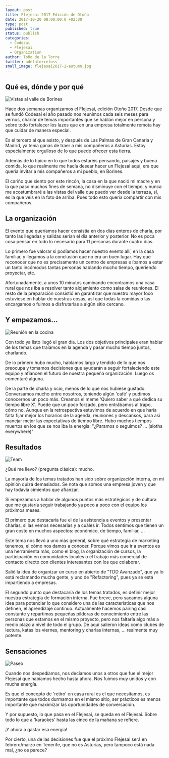 ```yaml
---
layout: post
title: Flejesai 2017 Edición de Otoño
date: 2017-10-20 08:00:00.0 +02:00
type: post
published: true
status: publish
categories:
  - Codesai
  - Flejesai
  - Organization
author: Toño de la Torre
twitter: adelatorrefoss
small_image: flejesai2017-2-autumn.jpg
---
```


## Qué es, dónde y por qué

![Vistas al valle de Borines](/assets/flejesai2017-2-borines.jpg)


Hace dos semanas organizamos el Flejesai, edición Otoño 2017.  Desde que se fundó Codesai el año pasado nos reunimos cada seis meses para vernos, charlar de temas importantes que se hablan mejor en persona y sobre todo fortalecer los lazos que en una empresa totalmente remota hay que cuidar de manera especial.

Es el tercero al que asisto, y después de Las Palmas de Gran Canaria y Madrid, ya tenía ganas de traer a mis compañeros a Asturias. Estoy especialmente orgulloso de lo que puede ofrecer esta tierra.

Además de lo típico en lo que todos estaréis pensando, paisajes y buena comida, lo que realmente me hacía desear hacer un Flejesai aquí, era que quería invitar a mis compañeros a mi pueblo, en Borines. 

El cariño que siento por este rincón, la casa en la que nació mi madre y en la que paso muchos fines de semana, no disminuye con el tiempo, y nunca me acostumbraré a las vistas del valle que puedo ver desde la terraza, sí, es la que veis en la foto de arriba.
Pues todo esto quería compartir con mis compañeros.


## La organización

El evento que queríamos hacer consistía en dos días enteros de charla, por tanto las llegadas y salidas serían el día anterior y posterior. No es poca cosa pensar en todo lo necesario para 11 personas durante cuatro días. 

Lo primero fue valorar si podíamos hacer nuestro evento allí, en la casa familiar, y llegamos a la conclusión que no era un buen lugar. Hay que reconocer que no es precisamente un centro de empresas e íbamos a estar un tanto incómodos tantas personas hablando mucho tiempo, queriendo proyectar, etc.

Afortunadamente, a unos 10 minutos caminando encontramos una casa rural que nos iba a resolver tanto alojamiento como salas de reuniones. El resto de la preparación consistió en garantizar que nuestro mayor foco estuviese en hablar de nuestras cosas, así que todas la comidas o las encargamos o fuimos a disfrutarlas a algún sitio cercano.


## Y empezamos...

![Reunión en la cocina](/assets/flejesai2017-2-kitchen-moment.jpg)

Con todo ya listo llegó el gran día.
Los dos objetivos principales eran hablar de los temas que traíamos en la agenda y pasar mucho tiempo juntos, charlando.

De lo primero hubo mucho, hablamos largo y tendido de lo que nos preocupa y tomamos decisiones que ayudarán a seguir fortaleciendo este equipo y afiancen el futuro de nuestra pequeña organización. Luego os comentaré alguna.

De la parte de charla y ocio, menos de lo que nos hubiese gustado. Conversamos mucho entre nosotros, teniendo algún 'café' y pudimos conocernos un poco más.  Creamos el meme 'Quiero saber a qué dedica su tiempo libre X'. Puede que un poco forzado, pero entrábamos al trapo, cómo no.
Aunque en la retrospectiva estuvimos de acuerdo en que haría falta fijar mejor los horarios de la agenda, reuniones y descansos, para así manejar mejor las expectativas de tiempo libre. Hubo muchos tiempos muertos en los que se nos iba la energía: "¿Paramos o seguimos? ... (sloths everywhere)"

## Resultados 
![Team](/assets/flejesai2017-2-team.jpg)

¿Qué me llevo? (pregunta clásica): mucho. 

La mayoría de los temas tratados han sido sobre organización interna, en mi opinión quizá demasiados. Se nota que somos una empresa joven y que hay todavía cimientos que afianzar.

Sí empezamos a hablar de algunos puntos más estratégicos y de cultura que me gustaría seguir trabajando ya poco a poco con el equipo los próximos meses. 

El primero que destacaría fue el de la asistencia a eventos y presentar charlas, si las vemos necesarias y a cuáles ir. Todos sentimos que tienen un gran coste en muchos aspectos: económico, de tiempo, familiar, ...

Este tema nos llevó a uno más general, sobre qué estrategia de marketing tenemos, el cómo nos damos a conocer. Porque vimos que ir a eventos es una herramienta más, como el blog, la organización de cursos, la participación en comunidades locales o el trabajo más comercial de contacto directo con clientes interesantes con los que colaborar.

Salió la idea de organizar un curso en abierto de "TDD Avanzado", que ya lo está reclamando mucha gente, y uno de "Refactoring", pues ya se está impartiendo a empresas.

El segundo punto que destacaría de los temas tratados, es definir mejor nuestra estrategia de formación interna. Fue breve, pero sacamos alguna idea para potenciar lo que considero una de las características que nos definen, el aprendizaje continuo. Actualmente hacemos pairing casi constante y repartimos pequeñas píldoras de conocimiento entre las personas que estamos en el mismo proyecto, pero nos faltaría algo más a medio plazo a nivel de todo el grupo. 
De aquí salieron ideas como clubes de lectura, katas los viernes, mentoring y charlas internas, ... realmente muy potente.

## Sensaciones

![Paseo](/assets/flejesai2017-2-cider-post.jpg)

Cuando nos despedíamos, nos decíamos unos a otros que fue el mejor Flejesai que habíamos hecho hasta ahora. Nos fuimos muy unidos y con mucha energía.

Es que el concepto de 'retiro' en casa rural es el que necesitamos, es importante que todos durmamos en el mismo sitio, ser prácticos es menos importante que maximizar las oportunidades de conversación.

Y por supuesto, lo que pasa en el Flejesai, se queda en el Flejesai. Sobre todo lo que a 'karaokes' hasta las cinco de la mañana se refiere.

¡Y ahora a gastar esa energía! 

Por cierto, una de las decisiones fue que el próximo Flejesai será en febrero/marzo en Tenerife, que no es Asturias, pero tampoco está nada mal, ¿no os parece? 
